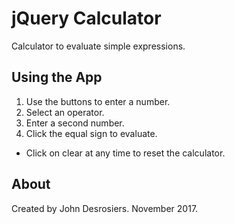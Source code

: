 # jQuery Calculator
Calculator to evaluate simple expressions.

## Using the App
1) Use the buttons to enter a number.
2) Select an operator.
3) Enter a second number.
4) Click the equal sign to evaluate.
* Click on clear at any time to reset the calculator.

## About
Created by John Desrosiers. November 2017.